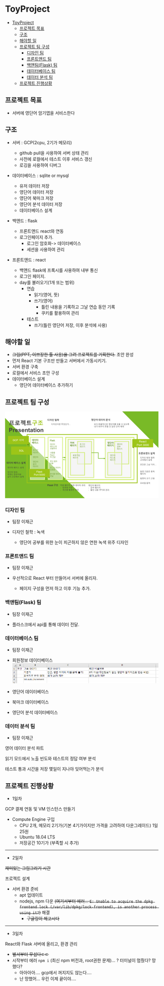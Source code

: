 # ToyProject

- [ToyProject](#toyproject)
  - [프로젝트 목표](#프로젝트-목표)
  - [구조](#구조)
  - [해야할 일](#해야할-일)
  - [프로젝트 팀 구성](#프로젝트-팀-구성)
    - [디자인 팀](#디자인-팀)
    - [프론트앤드 팀](#프론트앤드-팀)
    - [백앤팀(Flask) 팀](#백앤팀flask-팀)
    - [데이터베이스 팀](#데이터베이스-팀)
    - [데이터 분석 팀](#데이터-분석-팀)
  - [프로젝트 진행상황](#프로젝트-진행상황)

## 프로젝트 목표

- 서버에 영단어 암기앱을 서비스한다

## 구조

- 서버 : GCP(2cpu, 2기가 메모리)
  - github pull을 사용하여 서버 상태 관리
  - 사전에 로컬에서 테스트 이후 서비스 갱신
  - 로깅을 사용하여 디버그

- 데이터베이스 : sqlite or mysql
  - 유저 데이터 저장
  - 영단어 데이터 저장
  - 영단어 북마크 저장
  - 영단어 분석 데이터 저장
  - 데이터베이스 설계

- 백앤드 : flask
  - 프론트앤드 react와 연동
  - 로그인페이지 추가.
    - 로그인 암호화-> 데이터베이스
    - 세션을 사용하여 관리

- 프론트앤드 : react
  - 백앤드 flask에 프록시를 사용하여 내부 통신
  - 로그인 페이지.
  - day를 불러오기(1개 또는 범위)
    - 연습
      - 읽기(영어, 뜻)
      - 쓰기(영어)
        - 틀린 내용을 기록하고 그날 연습 동안 기록
        - 쿠키를 활용하여 관리
    - 테스트
      - 쓰기(틀린 영단어 저장, 이후 분석에 사용)

## 해야할 일

- ~~그림(PPT, 이쁘장한 툴 사용)을 그려 프로젝트를 기획한다.~~ 초안 완성
- 먼저 React 기본 구조만 만들고 서버에서 가동시키기.
- 서버 환경 구축
- 로컬에서 서비스 초안 구성
- 데이터베이스 설계
  - 영단어 데이터베이스 추가하기

## 프로젝트 팀 구성

![회의내용](image/토이%20프로젝트%20구성.png)

### 디자인 팀

- 팀장 이재근

- 디자인 철학 : 녹색
  - 영단어 공부를 위한 눈이 피곤하지 않은 연한 녹색 위주 디자인

### 프론트앤드 팀

- 팀장 이재근

- 우선적으로 React 부터 만들어서 서버에 올리자.
  - 페이지 구성을 먼저 하고 이후 기능 추가.

### 백앤팀(Flask) 팀

- 팀장 이재근

- 플라스크에서 api를 통해 데이터 전달.

### 데이터베이스 팀

- 팀장 이재근

- 회원정보 데이터베이스
![](image/001.png)

- 영단어 데이터베이스

- 북마크 데이터베이스

- 영단어 분석 데이터베이스

### 데이터 분석 팀

- 팀장 이재근

영어 데이터 분석 파트

읽기 모드에서 노출 빈도와 테스트의 정답 여부 분석

테스트 통과 시간을 저장 몇일이 지나야 잊어먹는가 분석

## 프로젝트 진행상황

- 1일차

GCP 결제 연동 및 VM 인스턴스 만들기

- Compute Engine 구입
  - CPU 2개, 메모리 2기가(기본 4기가이지만 가격을 고려하여 다운그레이드) 1일 25원
  - Ubuntu 18.04 LTS
  - 저장공간 10기가 (부족할 시 추가)

***

- 2일차

~~재미있는 그림그리기 시간~~

프로젝트 설계

- 서버 환경 준비
  - apt 업데이트
  - nodejs, npm 다운 ~~(여기서부터 에러...  `E: Unable to acquire the dpkg frontend lock (/var/lib/dpkg/lock-frontend), is another process using it?`)~~ 해결
    - ~~구글링이 체고시다~~

***

- 3일차

React와 Flask 서버에 올리고, 환경 관리

- ~~벌서부터 무섭다ㄷㄷ~~
- 시작부터 에러 `npm i` (최신 npm 버전과, root권한 문제)... ? 터미널이 멈췄다? 망했다?
  - 아아아아.... gcp에서 꺼지지도 않는다....
  - 난 망했어... 우린 이제 끝이야....
